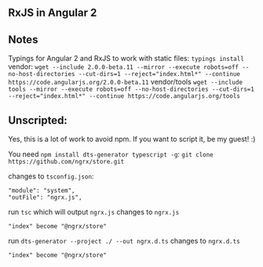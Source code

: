 ## RxJS in Angular 2

## Notes
Typings for Angular 2 and RxJS to work with static files:
`typings install`
vendor:
`wget --include 2.0.0-beta.11 --mirror --execute robots=off --no-host-directories --cut-dirs=1 --reject="index.html*" --continue https://code.angularjs.org/2.0.0-beta.11`
vendor/tools
`wget --include tools --mirror --execute robots=off --no-host-directories --cut-dirs=1 --reject="index.html*" --continue https://code.angularjs.org/tools`

## Unscripted:
Yes, this is a lot of work to avoid npm. If you want to script it, be my guest! :)

You need `npm install dts-generator typescript -g`:
`git clone https://github.com/ngrx/store.git`

changes to `tsconfig.json`:
```
"module": "system",
"outFile": "ngrx.js",
```

run `tsc` which will output `ngrx.js`
changes to `ngrx.js`
```
"index" become "@ngrx/store"
```

run `dts-generator --project ./ --out ngrx.d.ts`
changes to `ngrx.d.ts`
```
"index" become "@ngrx/store"
```





